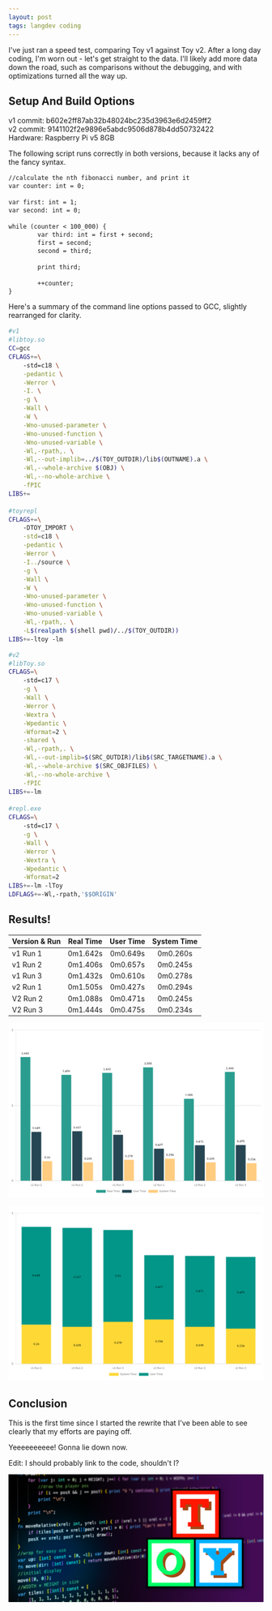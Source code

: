 ```yaml
---
layout: post
tags: langdev coding
---
```


I've just ran a speed test, comparing Toy v1 against Toy v2. After a long day coding, I'm worn out - let's get straight to the data. I'll likely add more data down the road, such as comparisons without the debugging, and with optimizations turned all the way up.

<!--more-->

## Setup And Build Options

v1 commit: b602e2ff87ab32b48024bc235d3963e6d2459ff2  
v2 commit: 9141102f2e9896e5abdc9506d878b4dd50732422  
Hardware: Raspberry Pi v5 8GB  

The following script runs correctly in both versions, because it lacks any of the fancy syntax.

```toy
//calculate the nth fibonacci number, and print it
var counter: int = 0;

var first: int = 1;
var second: int = 0;

while (counter < 100_000) {
		var third: int = first + second;
		first = second;
		second = third;

		print third;

		++counter;
}
```

Here's a summary of the command line options passed to GCC, slightly rearranged for clarity.

```bash
#v1
#libtoy.so
CC=gcc
CFLAGS+=\
	-std=c18 \
	-pedantic \
	-Werror \
	-I. \
	-g \
	-Wall \
	-W \
	-Wno-unused-parameter \
	-Wno-unused-function \
	-Wno-unused-variable \
	-Wl,-rpath,. \
	-Wl,--out-implib=../$(TOY_OUTDIR)/lib$(OUTNAME).a \
	-Wl,--whole-archive $(OBJ) \
	-Wl,--no-whole-archive \
	-fPIC
LIBS+=

#toyrepl
CFLAGS+=\
	-DTOY_IMPORT \
	-std=c18 \
	-pedantic \
	-Werror \
	-I../source \
	-g \
	-Wall \
	-W \
	-Wno-unused-parameter \
	-Wno-unused-function \
	-Wno-unused-variable \
	-Wl,-rpath,. \
	-L$(realpath $(shell pwd)/../$(TOY_OUTDIR))
LIBS+=-ltoy -lm
```

```bash
#v2
#libToy.so
CFLAGS=\
	-std=c17 \
	-g \
	-Wall \
	-Werror \
	-Wextra \
	-Wpedantic \
	-Wformat=2 \
	-shared \
	-Wl,-rpath,. \
	-Wl,--out-implib=$(SRC_OUTDIR)/lib$(SRC_TARGETNAME).a \
	-Wl,--whole-archive $(SRC_OBJFILES) \
	-Wl,--no-whole-archive \
	-fPIC
LIBS+=-lm

#repl.exe
CFLAGS=\
	-std=c17 \
	-g \
	-Wall \
	-Werror \
	-Wextra \
	-Wpedantic \
	-Wformat=2
LIBS+=-lm -lToy
LDFLAGS+=-Wl,-rpath,'$$ORIGIN'
```

## Results!

| Version & Run | Real Time | User Time | System Time |
| --- | :---: | :---: | :---: |
| v1 Run 1 | 0m1.642s | 0m0.649s | 0m0.260s |
| v1 Run 2 | 0m1.406s | 0m0.657s | 0m0.245s |
| v1 Run 3 | 0m1.432s | 0m0.610s | 0m0.278s |
| v2 Run 1 | 0m1.505s | 0m0.427s | 0m0.294s |
| V2 Run 2 | 0m1.088s | 0m0.471s | 0m0.245s |
| V2 Run 3 | 0m1.444s | 0m0.475s | 0m0.234s |

[![All Times Compared](/assets/toy_speed_all.png)](/assets/toy_speed_all.png)

[![Times Stacked](/assets/toy_speed_user_sys.png)](/assets/toy_speed_user_sys.png)

## Conclusion

This is the first time since I started the rewrite that I've been able to see clearly that my efforts are paying off.

Yeeeeeeeeee! Gonna lie down now.

Edit: I should probably link to the code, shouldn't I?

[![toylang preview](/assets/toylang-preview.png)](https://github.com/krgamestudios/Toy)
